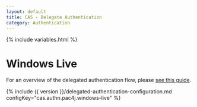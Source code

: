 ```yaml
---
layout: default
title: CAS - Delegate Authentication
category: Authentication
---
```


{% include variables.html %}

# Windows Live

For an overview of the delegated authentication flow, please [see this guide](Delegate-Authentication.html).

{% include {{ version }}/delegated-authentication-configuration.md configKey="cas.authn.pac4j.windows-live" %}
